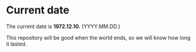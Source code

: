 # Current date

The current date is **1972.12.10.** (YYYY.MM.DD.)

This repository will be good when the world ends, so we will know how long it lasted.